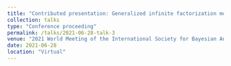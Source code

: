```yaml
---
title: "Contributed presentation: Generalized infinite factorization models with an application to Finnish bird co-occurence data"
collection: talks
type: "Conference proceeding"
permalink: /talks/2021-06-28-talk-3
venue: "2021 World Meeting of the International Society for Bayesian Analysis"
date: 2021-06-28
location: "Virtual"
---
```

